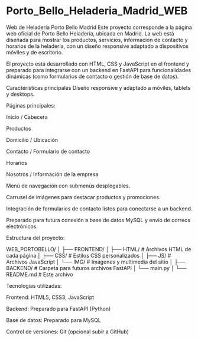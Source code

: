 # Porto_Bello_Heladeria_Madrid_WEB
Web de Heladería Porto Bello Madrid
Este proyecto corresponde a la página web oficial de Porto Bello Heladería, ubicada en Madrid. La web está diseñada para mostrar los productos, servicios, información de contacto y horarios de la heladería, con un diseño responsive adaptado a dispositivos móviles y de escritorio.

El proyecto está desarrollado con HTML, CSS y JavaScript en el frontend y preparado para integrarse con un backend en FastAPI para funcionalidades dinámicas (como formularios de contacto o gestión de base de datos).

Características principales
Diseño responsive y adaptado a móviles, tablets y desktops.

Páginas principales:

Inicio / Cabecera

Productos

Domicilio / Ubicación

Contacto / Formulario de contacto

Horarios

Nosotros / Información de la empresa

Menú de navegación con submenús desplegables.

Carrusel de imágenes para destacar productos y promociones.

Integración de formularios de contacto listos para conectarse a un backend.

Preparado para futura conexión a base de datos MySQL y envío de correos electrónicos.

Estructura del proyecto:

WEB_PORTOBELLO/
│
├── FRONTEND/
│   ├── HTML/       # Archivos HTML de cada página
│   ├── CSS/        # Estilos CSS personalizados
│   ├── JS/         # Archivos JavaScript
│   └── IMG/        # Imágenes y multimedia del sitio
│
├── BACKEND/        # Carpeta para futuros archivos FastAPI
│   └── main.py
│
└── README.md       # Este archivo

Tecnologías utilizadas:

Frontend: HTML5, CSS3, JavaScript

Backend: Preparado para FastAPI (Python)

Base de datos: Preparado para MySQL

Control de versiones: Git (opcional subir a GitHub)
